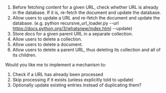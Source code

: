 1. Before fetching content for a given URL, check whether URL is already in the database. If it is, re-fetch the document and update the database.
2. Allow users to update a URL and re-fetch the document and update the database. (e.g. python recursive_url_loader.py --url https://docs.python.org/3/whatsnew/index.html --update)
3. Store docs for a given parent URL in a separate collection.
4. Allow users to delete a collection.
5. Allow users to delete a document.
6. Allow users to delete a parent URL, thus deleting its collection and all of its children.

Would you like me to implement a mechanism to:

1. Check if a URL has already been processed
2. Skip processing if it exists (unless explicitly told to update)
3. Optionally update existing entries instead of duplicating them?
